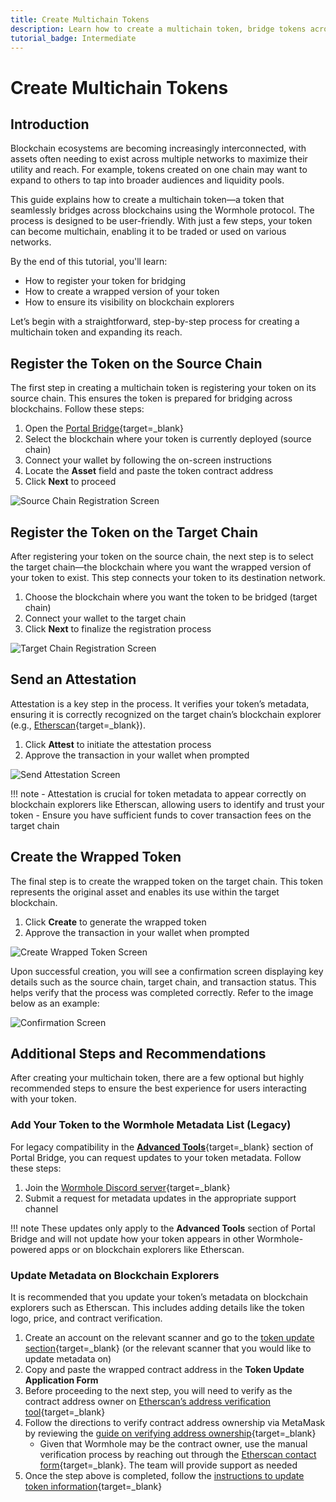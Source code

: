 ```yaml
---
title: Create Multichain Tokens
description: Learn how to create a multichain token, bridge tokens across blockchains, and update metadata for seamless multichain interoperability.
tutorial_badge: Intermediate
---
```


# Create Multichain Tokens

## Introduction

Blockchain ecosystems are becoming increasingly interconnected, with assets often needing to exist across multiple networks to maximize their utility and reach. For example, tokens created on one chain may want to expand to others to tap into broader audiences and liquidity pools.

This guide explains how to create a multichain token—a token that seamlessly bridges across blockchains using the Wormhole protocol. The process is designed to be user-friendly. With just a few steps, your token can become multichain, enabling it to be traded or used on various networks.

By the end of this tutorial, you'll learn:

- How to register your token for bridging
- How to create a wrapped version of your token
- How to ensure its visibility on blockchain explorers

Let’s begin with a straightforward, step-by-step process for creating a multichain token and expanding its reach.

## Register the Token on the Source Chain

The first step in creating a multichain token is registering your token on its source chain. This ensures the token is prepared for bridging across blockchains. Follow these steps:

1. Open the [Portal Bridge](https://portalbridge.com/advanced-tools/#/register){target=\_blank}
2. Select the blockchain where your token is currently deployed (source chain)
3. Connect your wallet by following the on-screen instructions
4. Locate the **Asset** field and paste the token contract address
5. Click **Next** to proceed

![Source Chain Registration Screen](/docs/images/tutorials/multichain-assets/multichain-tokens/multichain-token-1.webp)

## Register the Token on the Target Chain

After registering your token on the source chain, the next step is to select the target chain—the blockchain where you want the wrapped version of your token to exist. This step connects your token to its destination network.

1. Choose the blockchain where you want the token to be bridged (target chain)
2. Connect your wallet to the target chain
3. Click **Next** to finalize the registration process

![Target Chain Registration Screen](/docs/images/tutorials/multichain-assets/multichain-tokens/multichain-token-2.webp)

## Send an Attestation
Attestation is a key step in the process. It verifies your token’s metadata, ensuring it is correctly recognized on the target chain’s blockchain explorer (e.g., [Etherscan](https://etherscan.io/){target=\_blank}).

1. Click **Attest** to initiate the attestation process
2. Approve the transaction in your wallet when prompted

![Send Attestation Screen](/docs/images/tutorials/multichain-assets/multichain-tokens/multichain-token-3.webp)

!!! note
    - Attestation is crucial for token metadata to appear correctly on blockchain explorers like Etherscan, allowing users to identify and trust your token
    - Ensure you have sufficient funds to cover transaction fees on the target chain

## Create the Wrapped Token

The final step is to create the wrapped token on the target chain. This token represents the original asset and enables its use within the target blockchain.

1. Click **Create** to generate the wrapped token
2. Approve the transaction in your wallet when prompted

![Create Wrapped Token Screen](/docs/images/tutorials/multichain-assets/multichain-tokens/multichain-token-4.webp)

Upon successful creation, you will see a confirmation screen displaying key details such as the source chain, target chain, and transaction status. This helps verify that the process was completed correctly. Refer to the image below as an example:

![Confirmation Screen](/docs/images/tutorials/multichain-assets/multichain-tokens/multichain-token-5.webp)

## Additional Steps and Recommendations

After creating your multichain token, there are a few optional but highly recommended steps to ensure the best experience for users interacting with your token.

### Add Your Token to the Wormhole Metadata List (Legacy)

For legacy compatibility in the [**Advanced Tools**](https://portalbridge.com/advanced-tools/){target=\_blank} section of Portal Bridge, you can request updates to your token metadata. Follow these steps:

1. Join the [Wormhole Discord server](https://discord.com/invite/wormholecrypto){target=\_blank}
2. Submit a request for metadata updates in the appropriate support channel

!!! note
    These updates only apply to the **Advanced Tools** section of Portal Bridge and will not update how your token appears in other Wormhole-powered apps or on blockchain explorers like Etherscan.

### Update Metadata on Blockchain Explorers

It is recommended that you update your token’s metadata on blockchain explorers such as Etherscan. This includes adding details like the token logo, price, and contract verification.

1. Create an account on the relevant scanner and go to the [token update section](https://etherscan.io/tokenupdate){target=\_blank} (or the relevant scanner that you would like to update metadata on)
2. Copy and paste the wrapped contract address in the **Token Update Application Form**
3. Before proceeding to the next step, you will need to verify as the contract address owner on [Etherscan’s address verification tool](https://etherscan.io/verifyAddress/){target=\_blank}
4. Follow the directions to verify contract address ownership via MetaMask by reviewing the [guide on verifying address ownership](https://info.etherscan.com/how-to-verify-address-ownership/){target=\_blank}
   - Given that Wormhole may be the contract owner, use the manual verification process by reaching out through the [Etherscan contact form](https://etherscan.io/contactus){target=\_blank}. The team will provide support as needed
5. Once the step above is completed, follow the [instructions to update token information](https://info.etherscan.com/how-to-update-token-information-on-token-page/){target=\_blank}